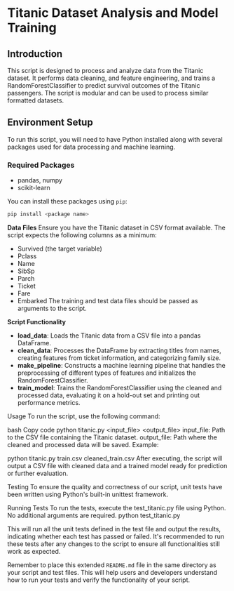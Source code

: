 # Titanic Dataset Analysis and Model Training

## Introduction
This script is designed to process and analyze data from the Titanic dataset. It performs data cleaning, and feature engineering, and trains a RandomForestClassifier to predict survival outcomes of the Titanic passengers. The script is modular and can be used to process similar formatted datasets.

## Environment Setup
To run this script, you will need to have Python installed along with several packages used for data processing and machine learning.

### Required Packages
- pandas, numpy
- scikit-learn

You can install these packages using `pip`:

```bash
pip install <package name>
```

<b>Data Files</b>
Ensure you have the Titanic dataset in CSV format available. The script expects the following columns as a minimum:
  - Survived (the target variable)
  - Pclass
  - Name
  - SibSp
  - Parch
  - Ticket
  - Fare
  - Embarked
The training and test data files should be passed as arguments to the script.

<b>Script Functionality</b>
  - <b>load_data</b>: Loads the Titanic data from a CSV file into a pandas DataFrame.
  - <b>clean_data</b>: Processes the DataFrame by extracting titles from names, creating features from ticket information, and categorizing family size.
  - <b>make_pipeline</b>: Constructs a machine learning pipeline that handles the preprocessing of different types of features and initializes the RandomForestClassifier.
  - <b>train_model</b>: Trains the RandomForestClassifier using the cleaned and processed data, evaluating it on a hold-out set and printing out performance metrics.

Usage
To run the script, use the following command:

bash
Copy code
python titanic.py <input_file> <output_file>
input_file: Path to the CSV file containing the Titanic dataset.
output_file: Path where the cleaned and processed data will be saved.
Example:

python titanic.py train.csv cleaned_train.csv
After executing, the script will output a CSV file with cleaned data and a trained model ready for prediction or further evaluation.

Testing
To ensure the quality and correctness of our script, unit tests have been written using Python's built-in unittest framework.

Running Tests
To run the tests, execute the test_titanic.py file using Python. No additional arguments are required.
python test_titanic.py

This will run all the unit tests defined in the test file and output the results, indicating whether each test has passed or failed. It's recommended to run these tests after any changes to the script to ensure all functionalities still work as expected.


Remember to place this extended `README.md` file in the same directory as your script and test files. This will help users and developers understand how to run your tests and verify the functionality of your script.



